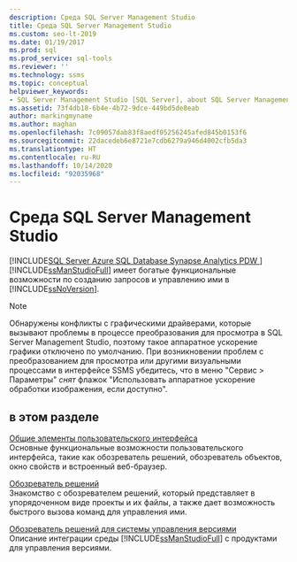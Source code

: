 ```yaml
---
description: Среда SQL Server Management Studio
title: Среда SQL Server Management Studio
ms.custom: seo-lt-2019
ms.date: 01/19/2017
ms.prod: sql
ms.prod_service: sql-tools
ms.reviewer: ''
ms.technology: ssms
ms.topic: conceptual
helpviewer_keywords:
- SQL Server Management Studio [SQL Server], about SQL Server Management Studio
ms.assetid: 73f4db18-6b4e-4b72-9dce-449bd5de8eab
author: markingmyname
ms.author: maghan
ms.openlocfilehash: 7c09057dab83f8aedf05256245afed845b0153f6
ms.sourcegitcommit: 22dacedeb6e8721e7cdb6279a946d4002cfb5da3
ms.translationtype: HT
ms.contentlocale: ru-RU
ms.lasthandoff: 10/14/2020
ms.locfileid: "92035968"
---
```

# <a name="the-sql-server-management-studio-environment"></a>Среда SQL Server Management Studio
[!INCLUDE[SQL Server Azure SQL Database Synapse Analytics PDW ](../includes/applies-to-version/sql-asdb-asdbmi-asa-pdw.md)]
[!INCLUDE[ssManStudioFull](../includes/ssmanstudiofull-md.md)] имеет богатые функциональные возможности по созданию запросов и управлению ими в [!INCLUDE[ssNoVersion](../includes/ssnoversion-md.md)].  

> [!NOTE]
> Обнаружены конфликты с графическими драйверами, которые вызывают проблемы в процессе преобразования для просмотра в SQL Server Management Studio, поэтому такое аппаратное ускорение графики отключено по умолчанию.  При возникновении проблем с преобразованием для просмотра или другими визуальными процессами в интерфейсе SSMS убедитесь, что в меню "Сервис > Параметры" *снят* флажок "Использовать аппаратное ускорение обработки изображения, если доступно".
  
## <a name="in-this-section"></a>в этом разделе  
[Общие элементы пользовательского интерфейса](../ssms/general-user-interface-elements.md)  
Основные функциональные возможности пользовательского интерфейса, такие как обозреватель решений, обозреватель объектов, окно свойств и встроенный веб-браузер.  
  
[Обозреватель решений](../ssms/solution/solution-explorer.md)  
Знакомство с обозревателем решений, который представляет в упорядоченном виде проекты и их файлы, а также дает возможность быстрого вызова команд для управления ими.  
  
[Обозреватель решений для системы управления версиями](./solution/solution-explorer.md)  
Описание интеграции среды [!INCLUDE[ssManStudioFull](../includes/ssmanstudiofull-md.md)] с продуктами для управления версиями.  
